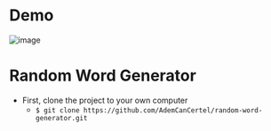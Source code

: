 # Demo 
![image](https://user-images.githubusercontent.com/69676558/118360560-fc6f4200-b590-11eb-9cc8-d29fe5240eda.png)

# Random Word Generator

 * First, clone the project to your own computer
   - `$ git clone https://github.com/AdemCanCertel/random-word-generator.git`
